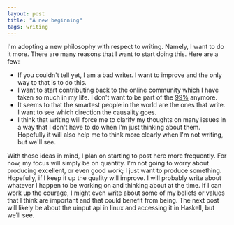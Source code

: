 ```yaml
---
layout: post
title: "A new beginning"
tags: writing
---
```


I'm adopting a new philosophy with respect to writing. Namely, I want to do it
more. There are many reasons that I want to start doing this. Here are a few:

- If you couldn't tell yet, I am a bad writer. I want to improve and the only
  way to that is to do this.
- I want to start contributing back to the online community which I have taken so much in my life. I don't want to be part of the [99%](https://en.wikipedia.org/wiki/1%25_rule_Internet_culture) anymore.
- It seems to that the smartest people in the world are the ones that write. I
  want to see which direction the causality goes.
- I think that writing will force me to clarify my thoughts on many issues in a
  way that I don't have to do when I'm just thinking about them. Hopefully it
  will also help me to think more clearly when I'm not writing, but we'll
  see.

With those ideas in mind, I plan on starting to post here more frequently. For
now, my focus will simply be on quantity. I'm not going to worry about
producing excellent, or even good work; I just want to produce something.
Hopefully, if I keep it up the quality will improve. I will probably write about
whatever I happen to be working on and thinking about at the time. If I can work
up the courage, I might even write about some of my beliefs or values that I think
are important and that could benefit from being. The next post will likely be about the uinput api in linux and accessing
it in Haskell, but we'll see.
